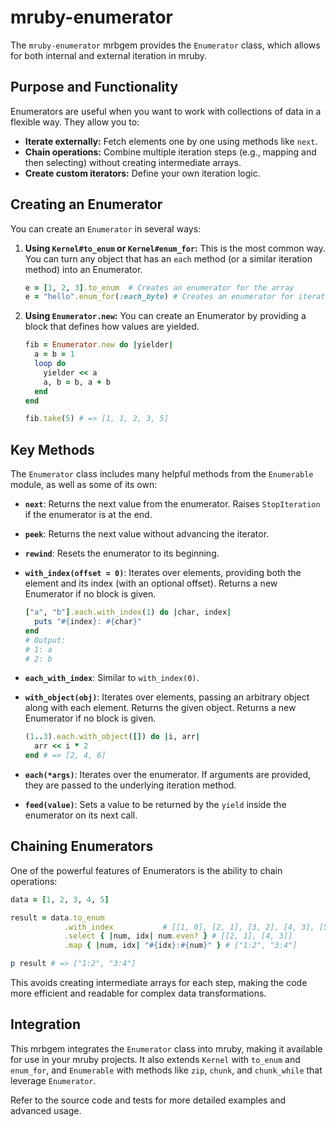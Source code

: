# mruby-enumerator

The `mruby-enumerator` mrbgem provides the `Enumerator` class, which allows for both internal and external iteration in mruby.

## Purpose and Functionality

Enumerators are useful when you want to work with collections of data in a flexible way. They allow you to:

- **Iterate externally:** Fetch elements one by one using methods like `next`.
- **Chain operations:** Combine multiple iteration steps (e.g., mapping and then selecting) without creating intermediate arrays.
- **Create custom iterators:** Define your own iteration logic.

## Creating an Enumerator

You can create an `Enumerator` in several ways:

1. **Using `Kernel#to_enum` or `Kernel#enum_for`:** This is the most common way. You can turn any object that has an `each` method (or a similar iteration method) into an Enumerator.

   ```ruby
   e = [1, 2, 3].to_enum  # Creates an enumerator for the array
   e = "hello".enum_for(:each_byte) # Creates an enumerator for iterating over bytes
   ```

2. **Using `Enumerator.new`:** You can create an Enumerator by providing a block that defines how values are yielded.

   ```ruby
   fib = Enumerator.new do |yielder|
     a = b = 1
     loop do
       yielder << a
       a, b = b, a + b
     end
   end

   fib.take(5) # => [1, 1, 2, 3, 5]
   ```

## Key Methods

The `Enumerator` class includes many helpful methods from the `Enumerable` module, as well as some of its own:

- **`next`**: Returns the next value from the enumerator. Raises `StopIteration` if the enumerator is at the end.
- **`peek`**: Returns the next value without advancing the iterator.
- **`rewind`**: Resets the enumerator to its beginning.
- **`with_index(offset = 0)`**: Iterates over elements, providing both the element and its index (with an optional offset). Returns a new Enumerator if no block is given.

  ```ruby
  ["a", "b"].each.with_index(1) do |char, index|
    puts "#{index}: #{char}"
  end
  # Output:
  # 1: a
  # 2: b
  ```

- **`each_with_index`**: Similar to `with_index(0)`.
- **`with_object(obj)`**: Iterates over elements, passing an arbitrary object along with each element. Returns the given object. Returns a new Enumerator if no block is given.

  ```ruby
  (1..3).each.with_object([]) do |i, arr|
    arr << i * 2
  end # => [2, 4, 6]
  ```

- **`each(*args)`**: Iterates over the enumerator. If arguments are provided, they are passed to the underlying iteration method.
- **`feed(value)`**: Sets a value to be returned by the `yield` inside the enumerator on its next call.

## Chaining Enumerators

One of the powerful features of Enumerators is the ability to chain operations:

```ruby
data = [1, 2, 3, 4, 5]

result = data.to_enum
            .with_index           # [[1, 0], [2, 1], [3, 2], [4, 3], [5, 4]]
            .select { |num, idx| num.even? } # [[2, 1], [4, 3]]
            .map { |num, idx| "#{idx}:#{num}" } # ["1:2", "3:4"]

p result # => ["1:2", "3:4"]
```

This avoids creating intermediate arrays for each step, making the code more efficient and readable for complex data transformations.

## Integration

This mrbgem integrates the `Enumerator` class into mruby, making it available for use in your mruby projects. It also extends `Kernel` with `to_enum` and `enum_for`, and `Enumerable` with methods like `zip`, `chunk`, and `chunk_while` that leverage `Enumerator`.

Refer to the source code and tests for more detailed examples and advanced usage.
